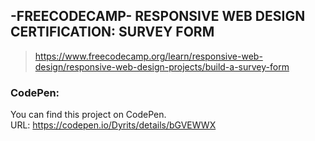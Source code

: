 ## -FREECODECAMP- RESPONSIVE WEB DESIGN CERTIFICATION: SURVEY FORM
> https://www.freecodecamp.org/learn/responsive-web-design/responsive-web-design-projects/build-a-survey-form

### CodePen:
You can find this project on CodePen.  
URL: https://codepen.io/Dyrits/details/bGVEWWX
